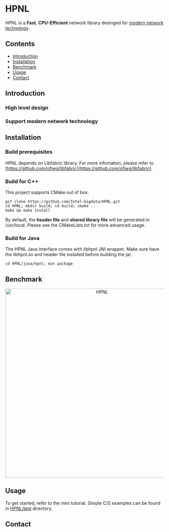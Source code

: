 # HPNL
HPNL is a **Fast**, **CPU-Efficient** network library desinged for [modern network technology](#modern_network).

## Contents
- [Introduction](#introduction)
- [Installation](#installation)
- [Benchmark](#benchmark)
- [Usage](#usage)
- [Contact](#contact)

## Introduction

### High level design

<h3 id="modern_network">Support modern network technology</h3>

## Installation

### Build prerequisites
HPNL depends on Libfabric library. For more infomation, please refer to [https://github.com/ofiwg/libfabric](https://github.com/ofiwg/libfabric).

### Build for C++
This project supports CMake out of box.

```shell
git clone https://github.com/Intel-bigdata/HPNL.git
cd HPNL; mkdir build; cd build; cmake ..
make && make install
```

By default, the **header file** and **shared library file** will be generated in /usr/local. Please see the CMakeLists.txt for more advanced usage. 

### Build for Java
The HPNL Java interface comes with libhpnl JNI wrapper. Make sure have the libhpnl.so and header file installed before building the jar.

```shell
cd HPNL/java/hpnl; mvn package
```

## Benchmark

<div>
    <a href="https://plot.ly/~haodongt/7/?share_key=R7XHlNOGTnsHBhdUrAukRp" target="_blank" title="HPNL" style="display: block; text-align: center;"><img src="https://plot.ly/~haodongt/7.png?share_key=R7XHlNOGTnsHBhdUrAukRp" alt="HPNL" style="max-width: 100%;width: 600px;"  width="600" onerror="this.onerror=null;this.src='https://plot.ly/404.png';" /></a>
</div>

## Usage
To get started, refer to the mini tutorial. Simple C/S examples can be found in [HPNL/test](https://github.com/Intel-bigdata/HPNL/tree/master/test) directory. 

## Contact

